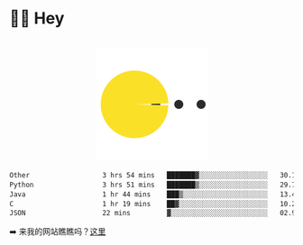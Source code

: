 
# 👋🏻 Hey
<div align="center">
	<br>
	<img src="https://raw.githubusercontent.com/Aniket965/Aniket965/master/pacman.svg?sanitize=true" width="200" height="200">
	<br>
</div>

<!--START_SECTION:waka-->

```txt
Other                  3 hrs 54 mins   ███████▓░░░░░░░░░░░░░░░░░   30.19 %
Python                 3 hrs 51 mins   ███████▒░░░░░░░░░░░░░░░░░   29.79 %
Java                   1 hr 44 mins    ███▒░░░░░░░░░░░░░░░░░░░░░   13.40 %
C                      1 hr 19 mins    ██▓░░░░░░░░░░░░░░░░░░░░░░   10.27 %
JSON                   22 mins         ▓░░░░░░░░░░░░░░░░░░░░░░░░   02.96 %
```

<!--END_SECTION:waka-->

 ➡️  来我的网站瞧瞧吗？[这里](https://www.shaolongfei.com)

